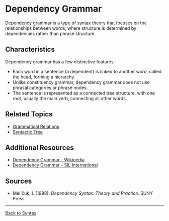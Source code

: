 # Dependency Grammar

Dependency grammar is a type of syntax theory that focuses on the relationships between words, where structure is determined by dependencies rather than phrase structure.

## Characteristics

Dependency grammar has a few distinctive features:

- Each word in a sentence (a dependent) is linked to another word, called the head, forming a hierarchy.
- Unlike constituency grammar, dependency grammar does not use phrasal categories or phrase nodes.
- The sentence is represented as a connected tree structure, with one root, usually the main verb, connecting all other words.


## Related Topics

- [Grammatical Relations](../Core/Grammatical-Relations.md)
- [Syntactic Tree](../Core/Syntactic-Tree.md)

## Additional Resources

- [Dependency Grammar - Wikipedia](https://en.wikipedia.org/wiki/Dependency_grammar)
- [Dependency Grammar - SIL International](https://glossary.sil.org/term/dependency-grammar)

## Sources

- Mel'čuk, I. (1988). *Dependency Syntax: Theory and Practice*. SUNY Press.

---

[Back to Syntax](../README.md)
